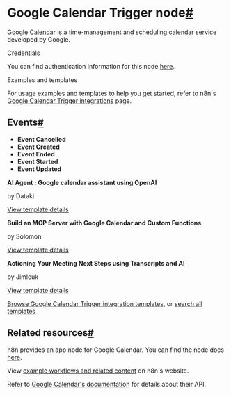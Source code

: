 [](https://github.com/n8n-io/n8n-docs/edit/main/docs/integrations/builtin/trigger-nodes/n8n-nodes-base.googlecalendartrigger.md "Edit this page")

# Google Calendar Trigger node[#](#google-calendar-trigger-node "Permanent link")

[Google Calendar](https://www.google.com/calendar/) is a time-management and scheduling calendar service developed by Google.

Credentials

You can find authentication information for this node [here](../../credentials/google/).

Examples and templates

For usage examples and templates to help you get started, refer to n8n's [Google Calendar Trigger integrations](https://n8n.io/integrations/google-calendar-trigger/) page.

## Events[#](#events "Permanent link")

*   **Event Cancelled**
*   **Event Created**
*   **Event Ended**
*   **Event Started**
*   **Event Updated**

**AI Agent : Google calendar assistant using OpenAI**

by Dataki

[View template details](https://n8n.io/workflows/2703-ai-agent-google-calendar-assistant-using-openai/)

**Build an MCP Server with Google Calendar and Custom Functions**

by Solomon

[View template details](https://n8n.io/workflows/3514-build-an-mcp-server-with-google-calendar-and-custom-functions/)

**Actioning Your Meeting Next Steps using Transcripts and AI**

by Jimleuk

[View template details](https://n8n.io/workflows/2328-actioning-your-meeting-next-steps-using-transcripts-and-ai/)

[Browse Google Calendar Trigger integration templates](https://n8n.io/integrations/google-calendar-trigger/), or [search all templates](https://n8n.io/workflows/)

## Related resources[#](#related-resources "Permanent link")

n8n provides an app node for Google Calendar. You can find the node docs [here](../../app-nodes/n8n-nodes-base.googlecalendar/).

View [example workflows and related content](https://n8n.io/integrations/google-calendar-trigger/) on n8n's website.

Refer to [Google Calendar's documentation](https://developers.google.com/calendar/api/v3/reference) for details about their API.